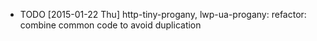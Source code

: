 * TODO [2015-01-22 Thu] http-tiny-progany, lwp-ua-progany: refactor: combine common code to avoid duplication

